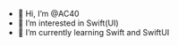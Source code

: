 - 👋 Hi, I’m @AC40
- 👀 I’m interested in Swift(UI)
- 🌱 I’m currently learning Swift and SwiftUI

<!---
AC40/AC40 is a ✨ special ✨ repository because its `README.md` (this file) appears on your GitHub profile.
You can click the Preview link to take a look at your changes.
--->
